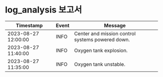 # log_analysis 보고서

| Timestamp           | Event                     | Message                                   |
|---------------------|---------------------------|-------------------------------------------|
| 2023-08-27 12:00:00 | INFO | Center and mission control systems powered down. |
| 2023-08-27 11:40:00 | INFO | Oxygen tank explosion. |
| 2023-08-27 11:35:00 | INFO | Oxygen tank unstable. |
